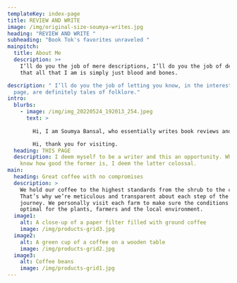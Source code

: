 ```yaml
---
templateKey: index-page
title: REVIEW AND WRITE
image: /img/original-size-soumya-writes.jpg
heading: "REVIEW AND WRITE "
subheading: "Book Tok's favorites unraveled "
mainpitch:
  title: About Me
  description: >+
    I’ll do you the job of mere descriptions, I’ll do you the job of defining
    that all that I am is simply just blood and bones.

description: " I’ll do you the job of letting you know, in the interest of this
  page, are definitely tales of folklore."
intro:
  blurbs:
    - image: /img/img_20220524_192013_254.jpeg
      text: >
        
        Hi, I am Soumya Bansal, who essentially writes book reviews and short extracts as a side hobby.

        Hi, thank you for visiting.
  heading: THIS PAGE
  description: I deem myself to be a writer and this an opportunity. While I don’t
    know how good the former is, I deem the latter colossal.
main:
  heading: Great coffee with no compromises
  description: >
    We hold our coffee to the highest standards from the shrub to the cup.
    That’s why we’re meticulous and transparent about each step of the coffee’s
    journey. We personally visit each farm to make sure the conditions are
    optimal for the plants, farmers and the local environment.
  image1:
    alt: A close-up of a paper filter filled with ground coffee
    image: /img/products-grid3.jpg
  image2:
    alt: A green cup of a coffee on a wooden table
    image: /img/products-grid2.jpg
  image3:
    alt: Coffee beans
    image: /img/products-grid1.jpg
---
```

